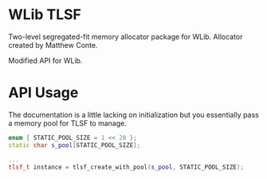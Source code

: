 # WLib TLSF

Two-level segregated-fit memory allocator package for WLib. Allocator created by Matthew Conte.

Modified API for WLib.

# API Usage

The documentation is a little lacking on initialization but you essentially
pass a memory pool for TLSF to manage.

```c++
enum { STATIC_POOL_SIZE = 1 << 20 }; 
static char s_pool[STATIC_POOL_SIZE];

...
tlsf_t instance = tlsf_create_with_pool(s_pool, STATIC_POOL_SIZE);
```
